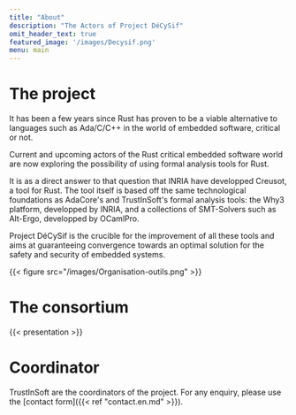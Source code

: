 ```yaml
---
title: "About"
description: "The Actors of Project DéCySif"
omit_header_text: true
featured_image: '/images/Decysif.png'
menu: main
---
```


# The project

It has been a few years since Rust has proven to be a viable alternative to
languages such as Ada/C/C++ in the world of embedded software, critical or not.

Current and upcoming actors of the Rust critical embedded software world are
now exploring the possibility of using formal analysis tools for Rust.

It is as a direct answer to that question that INRIA have developped Creusot, a
tool for Rust. The tool itself is based off the same technological foundations
as AdaCore's and TrustInSoft's formal analysis tools: the Why3 platform,
developped by INRIA, and a collections of SMT-Solvers such as Alt-Ergo,
developped by OCamlPro.

Project DéCySif is the crucible for the improvement of all these tools and aims
at guaranteeing convergence towards an optimal solution for the safety and
security of embedded systems. 

{{< figure src="/images/Organisation-outils.png" >}}

# The consortium

{{< presentation >}}

# Coordinator

TrustInSoft are the coordinators of the project. For any enquiry, please use the [contact form]({{< ref "contact.en.md" >}}).

